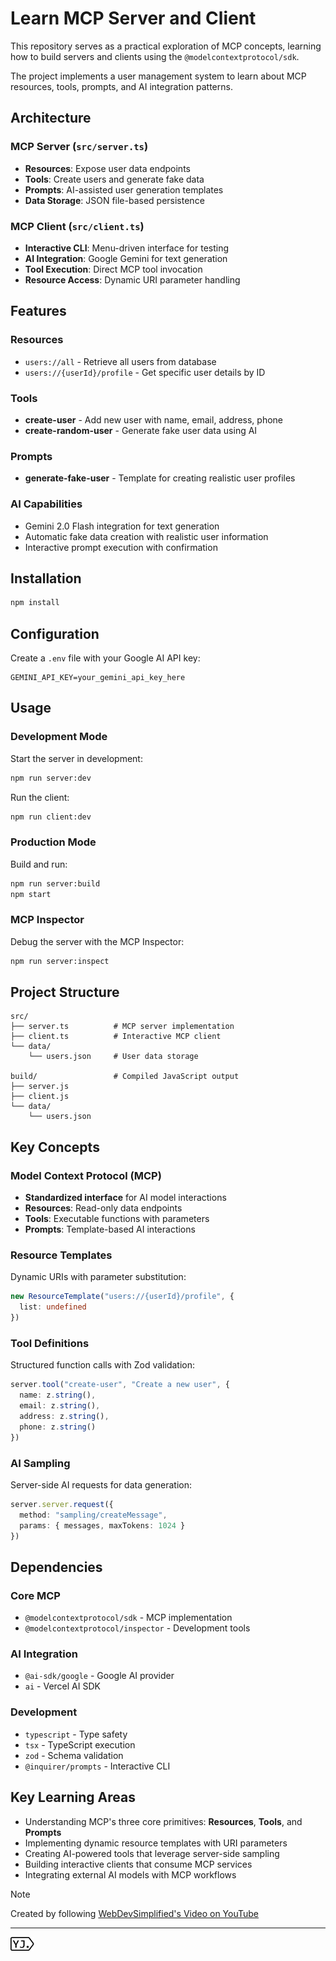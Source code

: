 # Learn MCP Server and Client

This repository serves as a practical exploration of MCP concepts, learning how to build servers and clients using the `@modelcontextprotocol/sdk`. 

The project implements a user management system to learn about MCP resources, tools, prompts, and AI integration patterns.

## Architecture

### MCP Server (`src/server.ts`)
- **Resources**: Expose user data endpoints
- **Tools**: Create users and generate fake data  
- **Prompts**: AI-assisted user generation templates
- **Data Storage**: JSON file-based persistence

### MCP Client (`src/client.ts`)
- **Interactive CLI**: Menu-driven interface for testing
- **AI Integration**: Google Gemini for text generation
- **Tool Execution**: Direct MCP tool invocation
- **Resource Access**: Dynamic URI parameter handling

## Features

### Resources
- `users://all` - Retrieve all users from database
- `users://{userId}/profile` - Get specific user details by ID

### Tools
- **create-user** - Add new user with name, email, address, phone
- **create-random-user** - Generate fake user data using AI

### Prompts
- **generate-fake-user** - Template for creating realistic user profiles

### AI Capabilities
- Gemini 2.0 Flash integration for text generation
- Automatic fake data creation with realistic user information
- Interactive prompt execution with confirmation

## Installation

```bash
npm install
```

## Configuration

Create a `.env` file with your Google AI API key:

```env
GEMINI_API_KEY=your_gemini_api_key_here
```

## Usage

### Development Mode

Start the server in development:
```bash
npm run server:dev
```

Run the client:
```bash
npm run client:dev
```

### Production Mode

Build and run:
```bash
npm run server:build
npm start
```

### MCP Inspector

Debug the server with the MCP Inspector:
```bash
npm run server:inspect
```

## Project Structure

```
src/
├── server.ts          # MCP server implementation
├── client.ts          # Interactive MCP client
└── data/
    └── users.json     # User data storage

build/                 # Compiled JavaScript output
├── server.js
├── client.js
└── data/
    └── users.json
```

## Key Concepts

### Model Context Protocol (MCP)
- **Standardized interface** for AI model interactions
- **Resources**: Read-only data endpoints
- **Tools**: Executable functions with parameters
- **Prompts**: Template-based AI interactions

### Resource Templates
Dynamic URIs with parameter substitution:
```typescript
new ResourceTemplate("users://{userId}/profile", {
  list: undefined
})
```

### Tool Definitions
Structured function calls with Zod validation:
```typescript
server.tool("create-user", "Create a new user", {
  name: z.string(),
  email: z.string(),
  address: z.string(),
  phone: z.string()
})
```

### AI Sampling
Server-side AI requests for data generation:
```typescript
server.server.request({
  method: "sampling/createMessage",
  params: { messages, maxTokens: 1024 }
})
```

## Dependencies

### Core MCP
- `@modelcontextprotocol/sdk` - MCP implementation
- `@modelcontextprotocol/inspector` - Development tools

### AI Integration  
- `@ai-sdk/google` - Google AI provider
- `ai` - Vercel AI SDK

### Development
- `typescript` - Type safety
- `tsx` - TypeScript execution
- `zod` - Schema validation
- `@inquirer/prompts` - Interactive CLI

## Key Learning Areas

- Understanding MCP's three core primitives: **Resources**, **Tools**, and **Prompts**
- Implementing dynamic resource templates with URI parameters
- Creating AI-powered tools that leverage server-side sampling
- Building interactive clients that consume MCP services
- Integrating external AI models with MCP workflows

> [!NOTE]
> Created by following [WebDevSimplified's Video on YouTube](https://www.youtube.com/watch?v=ZoZxQwp1PiM)

---

<a href="https://yashjawale.github.io/" target="_blank"><img style="height: 22px;" src="https://raw.githubusercontent.com/yashjawale/.github/main/docs/logo.svg" alt="Yash Jawale"/></a>